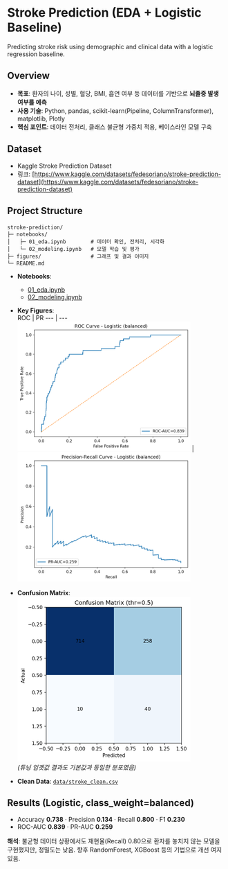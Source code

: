 # Stroke Prediction (EDA + Logistic Baseline)
Predicting stroke risk using demographic and clinical data with a logistic regression baseline.

## Overview
- **목표**: 환자의 나이, 성별, 혈당, BMI, 흡연 여부 등 데이터를 기반으로 **뇌졸중 발생 여부를 예측**  
- **사용 기술**: Python, pandas, scikit-learn(Pipeline, ColumnTransformer), matplotlib, Plotly
- **핵심 포인트**: 데이터 전처리, 클래스 불균형 가중치 적용, 베이스라인 모델 구축  

## Dataset
- Kaggle Stroke Prediction Dataset
- 링크: [https://www.kaggle.com/datasets/fedesoriano/stroke-prediction-dataset](https://www.kaggle.com/datasets/fedesoriano/stroke-prediction-dataset)

##  Project Structure
```
stroke-prediction/
├─ notebooks/
│   ├─ 01_eda.ipynb        # 데이터 확인, 전처리, 시각화
│   └─ 02_modeling.ipynb   # 모델 학습 및 평가
├─ figures/                # 그래프 및 결과 이미지
└─ README.md
```
- **Notebooks**:  
  - [01_eda.ipynb](notebooks/01_eda.ipynb)  
  - [02_modeling.ipynb](notebooks/02_modeling.ipynb)

- **Key Figures**:  
  ROC | PR
  --- | ---
  <img src="figures/roc_logit.png" width="400"/> | <img src="figures/pr_logit.png" width="400"/>

- **Confusion Matrix**:  
  <img src="figures/confmat_logit_default.png" width="400"/>  
  *(튜닝 임곗값 결과도 기본값과 동일한 분포였음)*

- **Clean Data**: [`data/stroke_clean.csv`](data/stroke_clean.csv)  


## Results (Logistic, class_weight=balanced)
- Accuracy **0.738** · Precision **0.134** · Recall **0.800** · F1 **0.230**  
- ROC-AUC **0.839** · PR-AUC **0.259**

**해석**: 불균형 데이터 상황에서도 재현율(Recall) 0.80으로 환자를 놓치지 않는 모델을 구현했지만, 정밀도는 낮음. 향후 RandomForest, XGBoost 등의 기법으로 개선 여지 있음.
